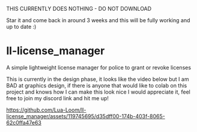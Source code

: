 THIS CURRENTLY DOES NOTHING - DO NOT DOWNLOAD

Star it and come back in around 3 weeks and this will be fully working and up to date :)

# ll-license_manager
A simple lightweight license manager for police to grant or revoke licenses



This is currently in the design phase, it looks like the video below but I am BAD at graphics design, if there is anyone that would like to colab on this project and knows how I can make this look nice I would appreciate it, feel free to join my discord link and hit me up!


https://github.com/Lua-Loom/ll-license_manager/assets/119745695/d35dff00-174b-403f-8065-62c0ffa47e63


